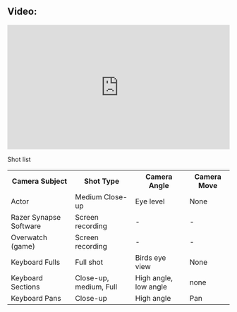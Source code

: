 <style>
  .resp-container {
    position: relative;
    overflow: hidden;
    padding-top: 56.25%;
}
  .resp-iframe {
    position: absolute;
    top: 0;
    left: 0;
    width: 100%;
    height: 100%;
    border: 0;
}
</style>

## Video:
<div class="resp-container">
<iframe class="resp-iframe" src="https://www.youtube.com/embed/-JR7h4kgNoM" frameborder="0" allow="accelerometer; autoplay; encrypted-media; gyroscope; picture-in-picture" allowfullscreen></iframe>
</div>


Shot list
<table>
	<tr>
    <th>Camera Subject</th>
    <th>Shot Type</th>
		<th>Camera Angle</th>
		<th>Camera Move</th>
	</tr>
	<tr>
		<td>Actor</td>
    <td>Medium Close-up</td>
    <td>Eye level</td>
    <td>None</td>
  </tr>
  <tr>
		<td>Razer Synapse Software</td>
    <td>Screen recording</td>
    <td>-</td>
    <td>-</td>
  </tr>
    <tr>
		<td>Overwatch (game)</td>
    <td>Screen recording</td>
    <td>-</td>
    <td>-</td>
  </tr>
    <tr>
		<td>Keyboard Fulls</td>
    <td>Full shot</td>
    <td>Birds eye view</td>
    <td>None</td>
  </tr>
    <tr>
		<td>Keyboard Sections</td>
    <td>Close-up, medium, Full</td>
    <td>High angle, low angle</td>
    <td>none</td>
  </tr>
      <tr>
		<td>Keyboard Pans</td>
    <td>Close-up</td>
    <td>High angle</td>
    <td>Pan</td>
  </tr>
 </table>
